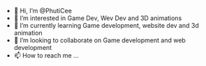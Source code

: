 - 👋 Hi, I’m @PhutiCee
- 👀 I’m interested in Game Dev, Wev Dev and 3D animations
- 🌱 I’m currently learning Game development, website dev and 3d animation
- 💞️ I’m looking to collaborate on Game development and web development
- 📫 How to reach me ...

<!---
PhutiCee/PhutiCee is a ✨ special ✨ repository because its `README.md` (this file) appears on your GitHub profile.
You can click the Preview link to take a look at your changes.
--->
